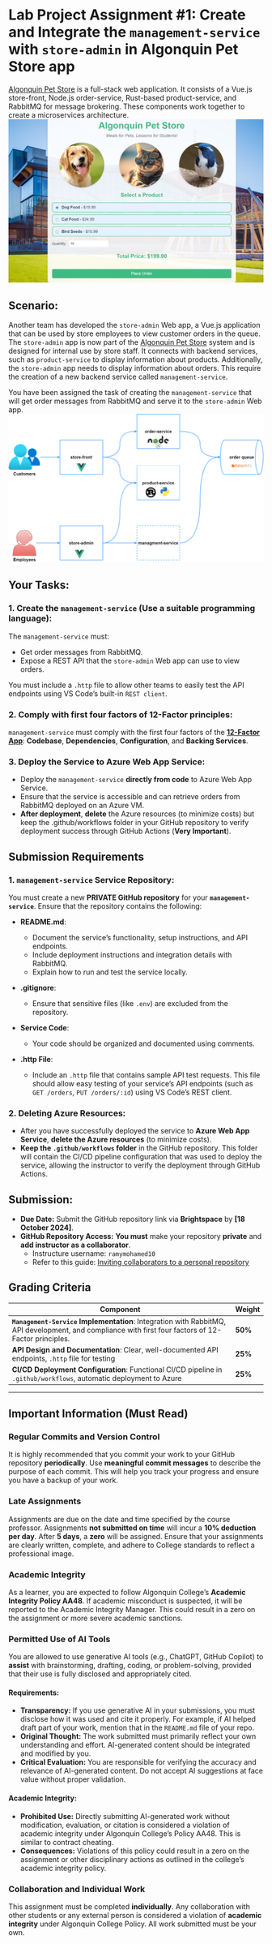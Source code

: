 # Lab Project Assignment #1: Create and Integrate the `management-service` with `store-admin` in Algonquin Pet Store app

[Algonquin Pet Store](https://github.com/ramymohamed10/algonquin-pet-store) is a full-stack web application. It consists of a Vue.js store-front, Node.js order-service, Rust-based product-service, and RabbitMQ for message brokering. These components work together to create a microservices architecture.
![App UI](./Docs/app-ui.png)

## Scenario:
Another team has developed the `store-admin` Web app, a Vue.js application that can be used by store employees to view customer orders in the queue. The `store-admin` app is now part of the [Algonquin Pet Store](https://github.com/ramymohamed10/algonquin-pet-store) system and is designed for internal use by store staff. It connects with backend services, such as `product-service` to display information about products. Additionally, the `store-admin` app needs to display information about orders. This require the creation of a new backend service called `management-service`.

You have been assigned the task of creating the `management-service` that will get order messages from RabbitMQ and serve it to the `store-admin` Web app.
![App Architecture](./Docs/app-architecture.png)


## Your Tasks:

### 1. Create the `management-service` (Use a suitable programming language):

The `management-service` must:
- Get order messages from RabbitMQ.
- Expose a REST API that the `store-admin` Web app can use to view orders.

You must include a `.http` file to allow other teams to easily test the API endpoints using VS Code’s built-in `REST client`. 

### 2. Comply with first four factors of 12-Factor principles:

`management-service` must comply with the first four factors of the [**12-Factor App**](https://12factor.net/): **Codebase**, **Dependencies**, **Configuration**, and **Backing Services**.

### 3. Deploy the Service to Azure Web App Service:

- Deploy the `management-service` **directly from code** to Azure Web App Service.
- Ensure that the service is accessible and can retrieve orders from RabbitMQ deployed on an Azure VM.
- **After deployment**, **delete** the Azure resources (to minimize costs) but keep the .github/workflows folder in your GitHub repository to verify deployment success through GitHub Actions (**Very Important**).

## Submission Requirements

### 1. `management-service` Service Repository:
You must create a new **PRIVATE GitHub repository** for your **`management-service`**. Ensure that the repository contains the following:

- **README.md**:
  - Document the service’s functionality, setup instructions, and API endpoints.
  - Include deployment instructions and integration details with RabbitMQ.
  - Explain how to run and test the service locally.

- **.gitignore**:
  - Ensure that sensitive files (like `.env`) are excluded from the repository.

- **Service Code**:
  - Your code should be organized and documented using comments.
  
- **.http File**:
  - Include an `.http` file that contains sample API test requests. This file should allow easy testing of your service’s API endpoints (such as `GET /orders`, `PUT /orders/:id`) using VS Code’s REST client.


### 2. Deleting Azure Resources:
- After you have successfully deployed the service to **Azure Web App Service**, **delete the Azure resources** (to minimize costs). 
- **Keep the `.github/workflows` folder** in the GitHub repository. This folder will contain the CI/CD pipeline configuration that was used to deploy the service, allowing the instructor to verify the deployment through GitHub Actions.

## Submission:
- **Due Date:** Submit the GitHub repository link via **Brightspace** by **[18 October 2024]**.
- **GitHub Repository Access:** **You must** make your repository **private** and **add instructor as a collaborator**.
  - Instructure username: `ramymohamed10`
  - Refer to this guide: [Inviting collaborators to a personal repository](https://docs.github.com/en/enterprise-server@3.10/account-and-profile/setting-up-and-managing-your-personal-account-on-github/managing-access-to-your-personal-repositories/inviting-collaborators-to-a-personal-repository
  )

## Grading Criteria

| **Component**                        | **Weight** |
|--------------------------------------|------------|
| **`Management-Service` Implementation**: Integration with RabbitMQ, API development, and compliance with first four factors of 12-Factor principles. | **50%** |
| **API Design and Documentation**: Clear, well-documented API endpoints, `.http` file for testing | **25%** |
| **CI/CD Deployment Configuration**: Functional CI/CD pipeline in `.github/workflows`, automatic deployment to Azure | **25%** |


---

## Important Information (Must Read)

### Regular Commits and Version Control
It is highly recommended that you commit your work to your GitHub repository **periodically**. Use **meaningful commit messages** to describe the purpose of each commit. This will help you track your progress and ensure you have a backup of your work.

### Late Assignments
Assignments are due on the date and time specified by the course professor. Assignments **not submitted on time** will incur a **10% deduction per day**. After **5 days**, a **zero** will be assigned. Ensure that your assignments are clearly written, complete, and adhere to College standards to reflect a professional image.

### Academic Integrity
As a learner, you are expected to follow Algonquin College’s **Academic Integrity Policy AA48**. If academic misconduct is suspected, it will be reported to the Academic Integrity Manager. This could result in a zero on the assignment or more severe academic sanctions.

### Permitted Use of AI Tools
You are allowed to use generative AI tools (e.g., ChatGPT, GitHub Copilot) to **assist** with brainstorming, drafting, coding, or problem-solving, provided that their use is fully disclosed and appropriately cited.

#### Requirements:
- **Transparency:** If you use generative AI in your submissions, you must disclose how it was used and cite it properly. For example, if AI helped draft part of your work, mention that in the `README.md` file of your repo.
- **Original Thought:** The work submitted must primarily reflect your own understanding and effort. AI-generated content should be integrated and modified by you.
- **Critical Evaluation:** You are responsible for verifying the accuracy and relevance of AI-generated content. Do not accept AI suggestions at face value without proper validation.

#### Academic Integrity:
- **Prohibited Use:** Directly submitting AI-generated work without modification, evaluation, or citation is considered a violation of academic integrity under Algonquin College’s Policy AA48. This is similar to contract cheating.
- **Consequences:** Violations of this policy could result in a zero on the assignment or other disciplinary actions as outlined in the college’s academic integrity policy.

### Collaboration and Individual Work
This assignment must be completed **individually**. Any collaboration with other students or any external person is considered a violation of **academic integrity** under Algonquin College Policy. All work submitted must be your own.
